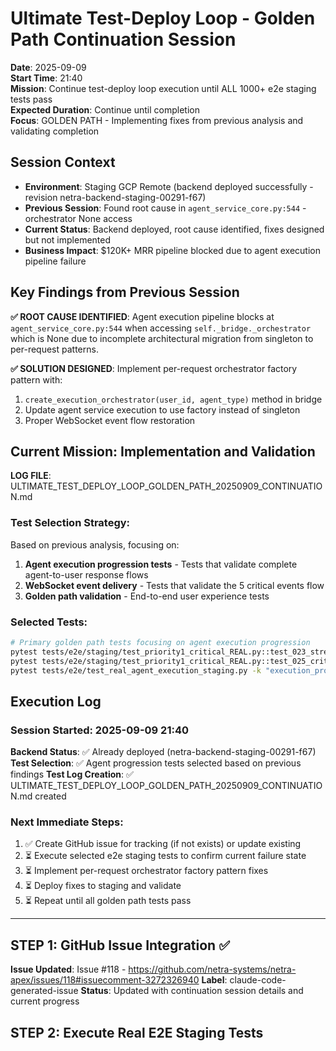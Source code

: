 # Ultimate Test-Deploy Loop - Golden Path Continuation Session
**Date**: 2025-09-09  
**Start Time**: 21:40  
**Mission**: Continue test-deploy loop execution until ALL 1000+ e2e staging tests pass  
**Expected Duration**: Continue until completion  
**Focus**: GOLDEN PATH - Implementing fixes from previous analysis and validating completion

## Session Context
- **Environment**: Staging GCP Remote (backend deployed successfully - revision netra-backend-staging-00291-f67)
- **Previous Session**: Found root cause in `agent_service_core.py:544` - orchestrator None access
- **Current Status**: Backend deployed, root cause identified, fixes designed but not implemented
- **Business Impact**: $120K+ MRR pipeline blocked due to agent execution pipeline failure

## Key Findings from Previous Session
**✅ ROOT CAUSE IDENTIFIED**: Agent execution pipeline blocks at `agent_service_core.py:544` when accessing `self._bridge._orchestrator` which is None due to incomplete architectural migration from singleton to per-request patterns.

**✅ SOLUTION DESIGNED**: Implement per-request orchestrator factory pattern with:
1. `create_execution_orchestrator(user_id, agent_type)` method in bridge
2. Update agent service execution to use factory instead of singleton
3. Proper WebSocket event flow restoration

## Current Mission: Implementation and Validation
**LOG FILE**: ULTIMATE_TEST_DEPLOY_LOOP_GOLDEN_PATH_20250909_CONTINUATION.md

### Test Selection Strategy:
Based on previous analysis, focusing on:
1. **Agent execution progression tests** - Tests that validate complete agent-to-user response flows
2. **WebSocket event delivery** - Tests that validate the 5 critical events flow
3. **Golden path validation** - End-to-end user experience tests

### Selected Tests:
```bash
# Primary golden path tests focusing on agent execution progression
pytest tests/e2e/staging/test_priority1_critical_REAL.py::test_023_streaming_partial_results_real -v --tb=short --env staging
pytest tests/e2e/staging/test_priority1_critical_REAL.py::test_025_critical_event_delivery_real -v --tb=short --env staging
pytest tests/e2e/test_real_agent_execution_staging.py -k "execution_progression" -v --env staging
```

## Execution Log

### Session Started: 2025-09-09 21:40
**Backend Status**: ✅ Already deployed (netra-backend-staging-00291-f67)
**Test Selection**: ✅ Agent progression tests selected based on previous findings
**Test Log Creation**: ✅ ULTIMATE_TEST_DEPLOY_LOOP_GOLDEN_PATH_20250909_CONTINUATION.md created

### Next Immediate Steps:
1. ✅ Create GitHub issue for tracking (if not exists) or update existing
2. ⏳ Execute selected e2e staging tests to confirm current failure state
3. ⏳ Implement per-request orchestrator factory pattern fixes
4. ⏳ Deploy fixes to staging and validate
5. ⏳ Repeat until all golden path tests pass

---

## STEP 1: GitHub Issue Integration ✅

**Issue Updated**: Issue #118 - https://github.com/netra-systems/netra-apex/issues/118#issuecomment-3272326940
**Label**: claude-code-generated-issue
**Status**: Updated with continuation session details and current progress

## STEP 2: Execute Real E2E Staging Tests